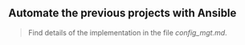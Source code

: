 ## Automate the previous projects with Ansible

> Find details of the implementation in the file *config_mgt.md*.    
 
       
   
  
    
   
       
           
  
